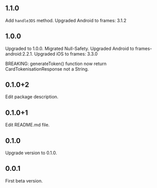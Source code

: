 ## 1.1.0
Add `handle3DS` method.
Upgraded Android to frames: 3.1.2

## 1.0.0

Upgraded to 1.0.0.
Migrated Null-Safety.
Upgraded Android to frames-android:2.2.1.
Upgraded iOS to frames: 3.3.0

BREAKING: generateToken() function now return CardTokenisationResponse not a String.

## 0.1.0+2

Edit package description.

## 0.1.0+1

Edit README.md file.

## 0.1.0

Upgrade version to 0.1.0.

## 0.0.1

First beta version.
